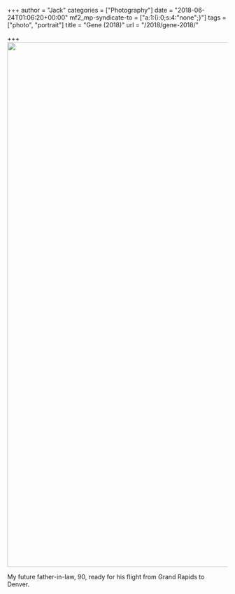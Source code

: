 +++
author = "Jack"
categories = ["Photography"]
date = "2018-06-24T01:06:20+00:00"
mf2_mp-syndicate-to = ["a:1:{i:0;s:4:\"none\";}"]
tags = ["photo", "portrait"]
title = "Gene (2018)"
url = "/2018/gene-2018/"

+++
<img class="alignnone size-full wp-image-1381" src="/img/2018/06/2018-06-22_GeneA-Edit.jpg" alt="" width="960" height="1200" srcset="/img/2018/06/2018-06-22_GeneA-Edit.jpg 960w, /img/2018/06/2018-06-22_GeneA-Edit-240x300.jpg 240w, /img/2018/06/2018-06-22_GeneA-Edit-768x960.jpg 768w, /img/2018/06/2018-06-22_GeneA-Edit-819x1024.jpg 819w, /img/2018/06/2018-06-22_GeneA-Edit-560x700.jpg 560w" sizes="(max-width: 960px) 100vw, 960px" />

My future father-in-law, 90, ready for his flight from Grand Rapids to Denver.